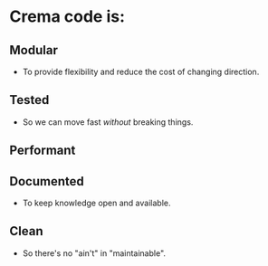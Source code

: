 # Crema code is:

## Modular

* To provide flexibility and reduce the cost of changing direction.

## Tested

* So we can move fast _without_ breaking things.

## Performant

## Documented

* To keep knowledge open and available.

## Clean

* So there's no "ain't" in "maintainable".
